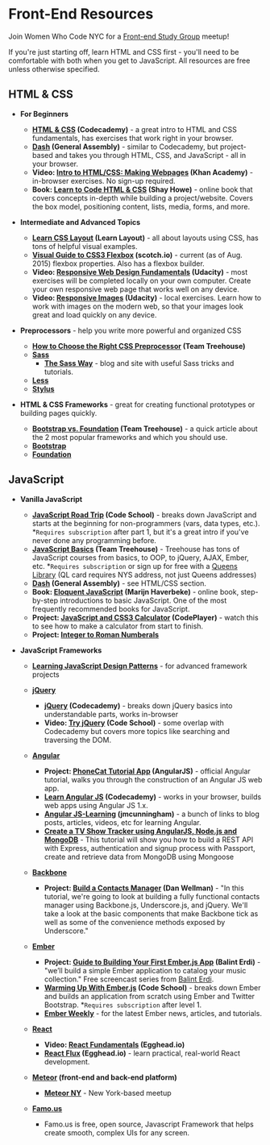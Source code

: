 # Front-End Resources

Join Women Who Code NYC for a [Front-end Study Group](http://www.meetup.com/WomenWhoCodeNYC/) meetup!

If you're just starting off, learn HTML and CSS first - you'll need to be comfortable with both when you get to JavaScript.  All resources are free unless otherwise specified.


## HTML & CSS

- **For Beginners**
  - **[HTML & CSS](http://codecademy.com/tracks/web) (Codecademy)** - a great intro to HTML and CSS fundamentals, has exercises that work right in your browser.
  - **[Dash](https://dash.generalassemb.ly/) (General Assembly)** - similar to Codecademy, but project-based and takes you through HTML, CSS, and JavaScript - all in your browser.
  - **Video: [Intro to HTML/CSS: Making Webpages](https://www.khanacademy.org/computing/computer-programming/html-css) (Khan Academy)** - in-browser exercises.  No sign-up required.
  - **Book: [Learn to Code HTML & CSS](http://learn.shayhowe.com/html-css/) (Shay Howe)** - online book that covers concepts in-depth while building a project/website. Covers the box model, positioning content, lists, media, forms, and more.

- **Intermediate and Advanced Topics**
  - **[Learn CSS Layout](http://learnlayout.com/) (Learn Layout)** - all about layouts using CSS, has tons of helpful visual examples.
  - **[Visual Guide to CSS3 Flexbox](https://scotch.io/tutorials/a-visual-guide-to-css3-flexbox-properties) (scotch.io)** - current (as of Aug. 2015) flexbox properties.  Also has a flexbox builder.
  - **Video: [Responsive Web Design Fundamentals](https://www.udacity.com/course/responsive-web-design-fundamentals--ud893) (Udacity)** - most exercises will be completed locally on your own computer.  Create your own responsive web page that works well on any device.
  - **Video: [Responsive Images](https://www.udacity.com/course/responsive-images--ud882) (Udacity)** - local exercises.  Learn how to work with images on the modern web, so that your images look great and load quickly on any device.

- **Preprocessors** - help you write more powerful and organized CSS
  - **[How to Choose the Right CSS Preprocessor](http://blog.teamtreehouse.com/how-to-choose-the-right-css-preprocessor) (Team Treehouse)**
  - **[Sass](http://sass-lang.com/)**
    - **[The Sass Way](http://thesassway.com/)** - blog and site with useful Sass tricks and tutorials.
  - **[Less](http://lesscss.org/)**
  - **[Stylus](https://learnboost.github.io/stylus/)**

- **HTML & CSS Frameworks** - great for creating functional prototypes or building pages quickly.
  - **[Bootstrap vs. Foundation](http://blog.teamtreehouse.com/use-bootstrap-or-foundation) (Team Treehouse)** - a quick article about the 2 most popular frameworks and which you should use.
  - **[Bootstrap](http://getbootstrap.com/)**
  - **[Foundation](http://foundation.zurb.com/)**


## JavaScript

- **Vanilla JavaScript**
  - **[JavaScript Road Trip](https://www.codeschool.com/paths/javascript) (Code School)** - breaks down JavaScript and starts at the beginning for non-programmers (vars, data types, etc.).  *`Requires subscription` after part 1, but it's a great intro if you've never done any programming before.
  - **[JavaScript Basics](http://teamtreehouse.com/library/javascript-basics) (Team Treehouse)** - Treehouse has tons of JavaScript courses from basics, to OOP, to jQuery, AJAX, Ember, etc.  *`Requires subscription` or sign up for free with a [Queens Library](https://teamtreehouse.com/gateways/queens_library/signup) (QL card requires NYS address, not just Queens addresses)
  - **[Dash](https://dash.generalassemb.ly/) (General Assembly)** - see HTML/CSS section.
  - **Book: [Eloquent JavaScript](http://eloquentjavascript.net/) (Marijn Haverbeke)** - online book, step-by-step introductions to basic JavaScript.  One of the most frequently recommended books for JavaScript.
  - **Project: [JavaScript and CSS3 Calculator](http://thecodeplayer.com/walkthrough/javascript-css3-calculator) (CodePlayer)** - watch this to see how to make a calculator from start to finish.
  - **Project: [Integer to Roman Numberals](http://learnstreet.com/cg/simple/project/integer_roman-javascript)**

- **JavaScript Frameworks**
  - **[Learning JavaScript Design Patterns](http://addyosmani.com/resources/essentialjsdesignpatterns/book/)** - for advanced framework projects

  - **[jQuery](https://jquery.com/)**
    - **[jQuery](http://www.codecademy.com/tracks/jquery) (Codecademy)** - breaks down jQuery basics into understandable parts, works in-browser
    - **Video: [Try jQuery](http://try.jquery.com/) (Code School)** - some overlap with Codecademy but covers more topics like searching and traversing the DOM.

  - **[Angular](https://angularjs.org/)**
    - **Project: [PhoneCat Tutorial App](https://docs.angularjs.org/tutorial/) (AngularJS)** - official Angular tutorial, walks you through the construction of an Angular JS web app.
    - **[Learn Angular JS](https://www.codecademy.com/en/courses/learn-angularjs) (Codecademy)** - works in your browser, builds web apps using Angular JS 1.x.
    - **[Angular JS-Learning](https://github.com/jmcunningham/AngularJS-Learning) (jmcunningham)** - a bunch of links to blog posts, articles, videos, etc for learning Angular.
    - **[Create a TV Show Tracker using AngularJS, Node.js and MongoDB](http://sahatyalkabov.com/create-a-tv-show-tracker-using-angularjs-nodejs-and-mongodb/?utm_source=javascriptweekly&utm_medium=email)** - This tutorial will show you how to build a REST API with Express, authentication and signup process with Passport, create and retrieve data from MongoDB using Mongoose

  - **[Backbone](http://backbonejs.org/)**
    - **Project: [Build a Contacts Manager](http://code.tutsplus.com/tutorials/build-a-contacts-manager-using-backbonejs-part-1--net-24277) (Dan Wellman)** - "In this tutorial, we're going to look at building a fully functional contacts manager using Backbone.js, Underscore.js, and jQuery. We'll take a look at the basic components that make Backbone tick as well as some of the convenience methods exposed by Underscore."

  - **[Ember](http://emberjs.com/)**
    - **Project: [Guide to Building Your First Ember.js App](toptal.com/javascript/a-step-by-step-guide-to-building-your-first-ember-js-app) (Balint Erdi)** - "we’ll build a simple Ember application to catalog your music collection."  Free screencast series from [Balint Erdi](http://balinterdi.com/).
    - **[Warming Up With Ember.js](https://www.codeschool.com/courses/warming-up-with-ember-js) (Code School)** - breaks down Ember and builds an application from scratch using Ember and Twitter Bootstrap. *`Requires subscription` after level 1.
    - **[Ember Weekly](http://emberweekly.com/)** - for the latest Ember news, articles, and tutorials.

  - **[React](http://facebook.github.io/react/)**
    - **Video: [React Fundamentals](https://egghead.io/series/react-fundamentals) (Egghead.io)**
    - **[React Flux](https://egghead.io/series/react-flux-architecture) (Egghead.io)** - learn practical, real-world React development.

  - **[Meteor](https://www.meteor.com/) (front-end and back-end platform)**
    - **[Meteor NY](http://www.meetup.com/Meteor-NY/)** - New York-based meetup

  - **[Famo.us](http://famo.us/)**
    - Famo.us is free, open source, Javascript Framework that helps create smooth, complex UIs for any screen.